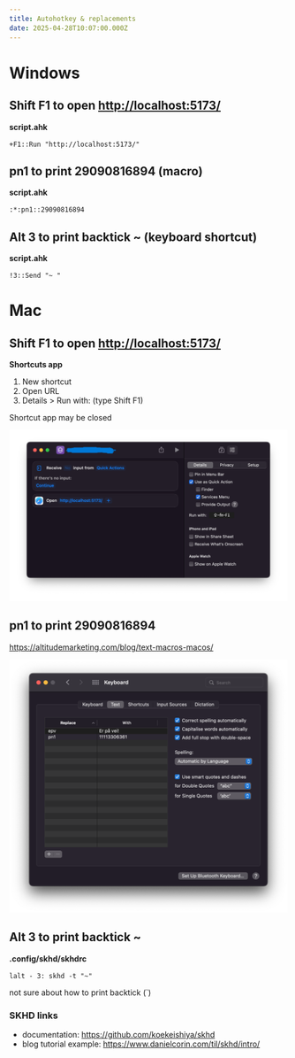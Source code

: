 ```yaml
---
title: Autohotkey & replacements
date: 2025-04-28T10:07:00.000Z
---
```

# Windows

## Shift F1 to open <http://localhost:5173/>

**script.ahk**

```
+F1::Run "http://localhost:5173/"
```

## pn1 to print 29090816894 (macro)

**script.ahk**

```
:*:pn1::29090816894 
```

## Alt 3 to print backtick ~ (keyboard shortcut)

**script.ahk**

```
!3::Send "~ "
```

# Mac

## Shift F1 to open <http://localhost:5173/>

**Shortcuts app**

1. New shortcut
2. Open URL
3. Details > Run with: (type Shift F1)

Shortcut app may be closed

![Shortcut app](/images/open-website.png)

## pn1 to print 29090816894

<https://altitudemarketing.com/blog/text-macros-macos/>

![Settings app](/images/mac-macros.png)

## Alt 3 to print backtick ~

**.config/skhd/skhdrc**

```
lalt - 3: skhd -t "~"
```

not sure about how to print backtick (`)

### SKHD links

- documentation: <https://github.com/koekeishiya/skhd>
- blog tutorial example: <https://www.danielcorin.com/til/skhd/intro/>

